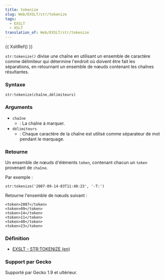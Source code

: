 ```yaml
---
title: tokenize
slug: Web/EXSLT/str/tokenize
tags:
  - EXSLT
  - XSLT
translation_of: Web/EXSLT/str/tokenize
---
```

{{ XsltRef() }}

`str:tokenize()` divise une chaîne en utilisant un ensemble de caractère comme délimiteur qui détermine l'endroit où doivent être fait les séparations, en retournant un ensemble de nœuds contenant les chaînes résultantes.

### Syntaxe

    str:tokenize(chaîne,délimiteurs)

### Arguments

- `chaîne`
  - : La chaîne à marquer.
- `délimiteurs`
  - : Chaque caractère de la chaîne est utilisé comme séparateur de mot pendant le marquage.

### Retourne

Un ensemble de nœuds d'éléments `token`, contenant chacun un `token` provenant de `chaîne`.

Par exemple&nbsp;:

    str:tokenize('2007-09-14-03T11:40:23', '-T:')

Retourne l'ensemble de nœuds suivant&nbsp;:

    <token>2007</token>
    <token>09</token>
    <token>14</token>
    <token>11</token>
    <token>40</token>
    <token>23</token>

### Définition

- [EXSLT - STR:TOKENIZE (en)](http://www.exslt.org/regexp/functions/tokenize/index.html)

### Support par Gecko

Supporté par Gecko 1.9 et ultérieur.
